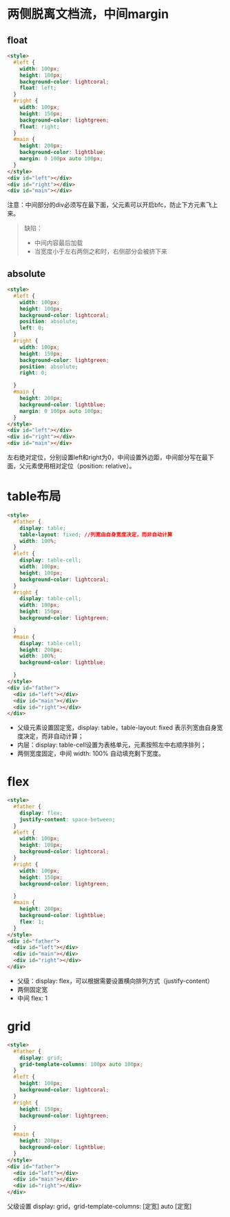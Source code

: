 # 两侧脱离文档流，中间margin
## float
```html
<style>
  #left {
    width: 100px;
    height: 100px;
    background-color: lightcoral;
    float: left;
  }
  #right {
    width: 100px;
    height: 150px;
    background-color: lightgreen;
    float: right;
  }
  #main {
    height: 200px;
    background-color: lightblue;
    margin: 0 100px auto 100px;
  }
</style>
<div id="left"></div>
<div id="right"></div>
<div id="main"></div>
```
注意：中间部分的div必须写在最下面，父元素可以开启bfc，防止下方元素飞上来。
> 缺陷：
> - 中间内容最后加载
> - 当宽度小于左右两侧之和时，右侧部分会被挤下来

## absolute
```html
<style>
  #left {
    width: 100px;
    height: 100px;
    background-color: lightcoral;
    position: absolute;
    left: 0;
  }
  #right {
    width: 100px;
    height: 150px;
    background-color: lightgreen;
    position: absolute;
    right: 0;

  }
  #main {
    height: 200px;
    background-color: lightblue;
    margin: 0 100px auto 100px;
  }
</style>
<div id="left"></div>
<div id="right"></div>
<div id="main"></div>
```
左右绝对定位，分别设置left和right为0，中间设置外边距，中间部分写在最下面，父元素使用相对定位（position: relative）。
# table布局
```html
<style>
  #father {
    display: table;
    table-layout: fixed; //列宽由自身宽度决定，而非自动计算
    width: 100%;
  }
  #left {
    display: table-cell;
    width: 100px;
    height: 100px;
    background-color: lightcoral;
  }
  #right {
    display: table-cell;
    width: 100px;
    height: 150px;
    background-color: lightgreen;

  }
  #main {
    display: table-cell;
    height: 200px;
    width: 100%;
    background-color: lightblue;

  }
</style>
<div id="father">
  <div id="left"></div>
  <div id="main"></div>
  <div id="right"></div>
</div>
```

- 父级元素设置固定宽，display: table，table-layout: fixed 表示列宽由自身宽度决定，而非自动计算；
- 内层：display: table-cell设置为表格单元，元素按照左中右顺序排列；
- 两侧宽度固定，中间 width: 100% 自动填充剩下宽度。
# flex
```html
<style>
  #father {
    display: flex;
    justify-content: space-between;
  }
  #left {
    width: 100px;
    height: 100px;
    background-color: lightcoral;
  }
  #right {
    width: 100px;
    height: 150px;
    background-color: lightgreen;

  }
  #main {
    height: 200px;
    background-color: lightblue;
    flex: 1;
  }
</style>
<div id="father">
  <div id="left"></div>
  <div id="main"></div>
  <div id="right"></div>
</div>
```

- 父级：display: flex，可以根据需要设置横向排列方式（justify-content）
- 两侧固定宽
- 中间 flex: 1
# grid
```html
<style>
  #father {
    display: grid;
    grid-template-columns: 100px auto 100px;
  }
  #left {
    height: 100px;
    background-color: lightcoral;
  }
  #right {
    height: 150px;
    background-color: lightgreen;

  }
  #main {
    height: 200px;
    background-color: lightblue;
  }
</style>
<div id="father">
  <div id="left"></div>
  <div id="main"></div>
  <div id="right"></div>
</div>
```
父级设置 display: grid，grid-template-columns: [定宽] auto [定宽]

